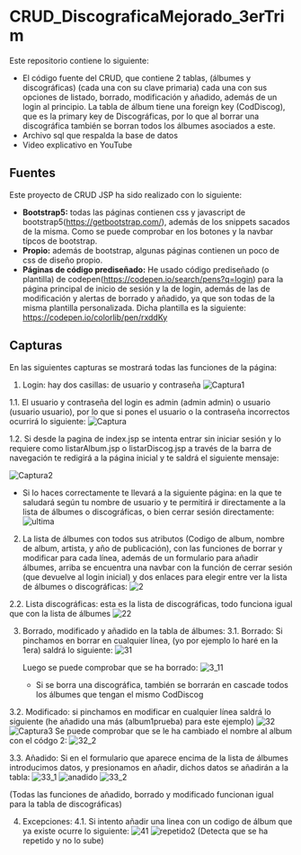 # CRUD_DiscograficaMejorado_3erTrim

  Este repositorio contiene lo siguiente:
  - El código fuente del CRUD, que contiene 2 tablas, (álbumes y discográficas) (cada una con su clave primaria) cada una con sus opciones de listado, borrado, modificación y añadido, además de un login al principio. La tabla de álbum tiene una foreign key (CodDiscog), que es la primary key de Discográficas, por lo que al borrar una discográfica también se borran todos los álbumes asociados a este.
  - Archivo sql que respalda la base de datos
  - Video explicativo en YouTube

<h2>Fuentes</h2>
  Este proyecto de CRUD JSP ha sido realizado con lo siguiente:
  
  - <b>Bootstrap5:</b> todas las páginas contienen css y javascript de bootstrap5(https://getbootstrap.com/), además de los snippets sacados de la misma. Como se puede comprobar en los botones y la navbar típcos de bootstrap.
  - <b>Propio:</b> además de bootstrap, algunas páginas contienen un poco de css de diseño propio.
  - <b>Páginas de código prediseñado:</b> He usado código prediseñado (o plantilla) de codepen(https://codepen.io/search/pens?q=login) para la página principal de inicio de sesión y la de login, además de las de modificación y alertas de borrado y añadido, ya que son todas de la misma plantilla personalizada. Dicha plantilla es la siguiente: https://codepen.io/colorlib/pen/rxddKy

<h2>Capturas</h2>
En las siguientes capturas se mostrará todas las funciones de la página:

1. Login: hay dos casillas: de usuario y contraseña
![Captura1](https://user-images.githubusercontent.com/72436388/155395619-efe1da93-6511-4a5f-b4a4-0dc940685c15.PNG)

1.1. El usuario y contraseña del login es admin (admin admin) o usuario (usuario usuario), por lo que si pones el usuario o la contraseña incorrectos ocurrirá lo siguiente: 
![Captura](https://user-images.githubusercontent.com/72436388/168580448-84e1146d-f539-46f2-9581-2f576883eb7a.PNG)

1.2. Si desde la pagina de index.jsp se intenta entrar sin iniciar sesión y lo requiere como listarAlbum.jsp o listarDiscog.jsp a través de la barra de navegación te redigirá a la página inicial y te saldrá el siguiente mensaje:

![Captura2](https://user-images.githubusercontent.com/72436388/168585539-2ba30127-620e-41e9-adb2-53518188fd83.PNG)


  - Si lo haces correctamente te llevará a la siguiente página: en la que te saludará según tu nombre de usuario y te permitirá ir directamente a la lista de álbumes o discográficas, o bien cerrar sesión directamente:
  ![ultima](https://user-images.githubusercontent.com/72436388/158382096-fc4a02d7-1ad9-4f0e-aa1c-e42019005654.PNG)

2. La lista de álbumes con todos sus atributos (Codigo de album, nombre de album, artista, y año de publicación), con las funciones de borrar y modificar para cada línea, además de un formulario para añadir álbumes, arriba se encuentra una navbar con la función de cerrar sesión (que devuelve al login inicial) y dos enlaces para elegir entre ver la lista de álbumes o discográficas:
![2](https://user-images.githubusercontent.com/72436388/168656323-339364ff-5ae3-42b2-b393-89bbdedb735e.PNG)


2.2. Lista discográficas: esta es la lista de discográficas, todo funciona igual que con la lista de álbumes
![22](https://user-images.githubusercontent.com/72436388/168656342-2cca29cb-b1b3-47cb-a1c4-53eeeb8268bb.PNG)


3. Borrado, modificado y añadido en la tabla de álbumes:
  3.1. Borrado: Si pinchamos en borrar en cualquier línea, (yo por ejemplo lo haré en la 1era) saldrá lo siguiente:
![31](https://user-images.githubusercontent.com/72436388/168656387-8f617e56-60cb-409d-a49d-ac7047fe986d.PNG)
    
    Luego se puede comprobar que se ha borrado:
    ![3_11](https://user-images.githubusercontent.com/72436388/155398046-fb9c1de6-9118-43fc-b067-00bbe719857b.PNG)
    
    * Si se borra una discográfica, también se borrarán en cascade todos los álbumes que tengan el mismo CodDiscog

  3.2. Modificado: si pinchamos en modificar en cualquier línea saldrá lo siguiente (he añadido una más (album1prueba) para este ejemplo)
   ![32](https://user-images.githubusercontent.com/72436388/168656434-906df7c7-b62f-47b5-8e04-c5c8a369fb72.PNG)
 ![Captura3](https://user-images.githubusercontent.com/72436388/155398575-1d6cde9c-c9dd-4640-a157-08238c8c2d7b.PNG)
  Se puede comprobar que se le ha cambiado el nombre al album con el códgo 2:
 ![32_2](https://user-images.githubusercontent.com/72436388/168656473-60564d6b-006c-40e9-be0e-0f28a8a69b59.PNG)
 

  3.3. Añadido: Si en el formulario que aparece encima de la lista de álbumes introducimos datos, y presionamos en añadir, dichos datos se añadirán a la tabla:
  ![33_1](https://user-images.githubusercontent.com/72436388/168656488-a8979bb2-6bc0-467b-b31a-0ecfe6ff3f0b.PNG)
![anadido](https://user-images.githubusercontent.com/72436388/155399223-19ea5763-8455-453c-8165-54bf03eaf3c3.PNG)
![33_2](https://user-images.githubusercontent.com/72436388/168656512-44ae7464-1c78-451e-b11b-987ec244f8c5.PNG)

  (Todas las funciones de añadido, borrado y modificado funcionan igual para la tabla de discográficas)

4. Excepciones:
  4.1. Si intento añadir una linea con un codigo de álbum que ya existe ocurre lo siguiente:
  ![41](https://user-images.githubusercontent.com/72436388/168656552-24949698-3991-42a9-b804-5e7d2c43efb3.PNG)
  ![repetido2](https://user-images.githubusercontent.com/72436388/155399784-aae02485-e6f1-4a5c-b69d-0d6263c4bfe6.PNG)
  (Detecta que se ha repetido y no lo sube)
